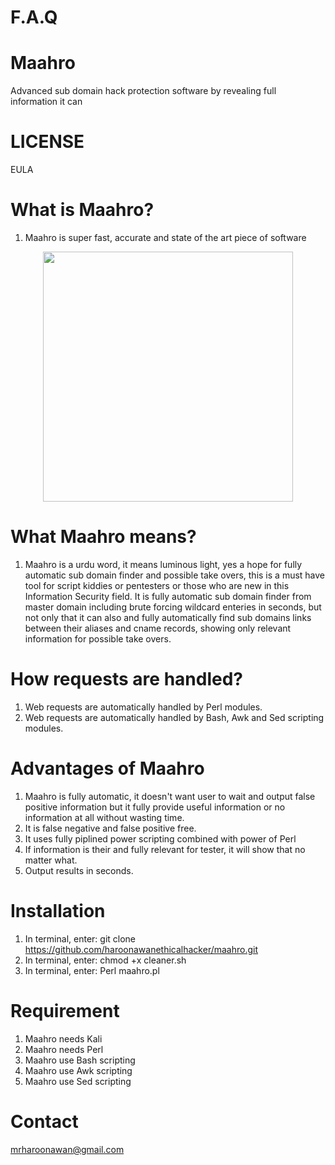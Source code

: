 # F.A.Q 


# Maahro
Advanced sub domain hack protection software by revealing full information it can

# LICENSE
EULA

# What is Maahro?
1. Maahro is super fast, accurate and state of the art piece of software


<div align="center">
    <img src="http://oi66.tinypic.com/ji0495.jpg" width="400px"</img> 
</div>


# What Maahro means?
1. Maahro is a urdu word, it means luminous light, yes a hope for fully automatic sub domain finder and possible take overs,
this is a must have tool for script kiddies or pentesters or those who are new in this Information Security field. It is
fully automatic sub domain finder from master domain including brute forcing wildcard enteries in seconds, but not only
that it can also and fully automatically find sub domains links between their aliases and cname records, showing only
relevant information for possible take overs. 


# How requests are handled?
1. Web requests are automatically handled by Perl modules.
2. Web requests are automatically handled by Bash, Awk and Sed scripting modules.


# Advantages of Maahro
1. Maahro is fully automatic, it doesn't want user to wait and output false positive information but 
it fully provide useful information or no information at all without wasting time.
2. It is false negative and false positive free.
3. It uses fully piplined power scripting combined with power of Perl
4. If information is their and fully relevant for tester, it will show that no matter what.
5. Output results in seconds.


# Installation
1. In terminal, enter: git clone https://github.com/haroonawanethicalhacker/maahro.git
2. In terminal, enter: chmod +x cleaner.sh
3. In terminal, enter: Perl maahro.pl


# Requirement
1. Maahro needs Kali
2. Maahro needs Perl
3. Maahro use Bash scripting
4. Maahro use Awk scripting
5. Maahro use Sed scripting


# Contact
mrharoonawan@gmail.com
